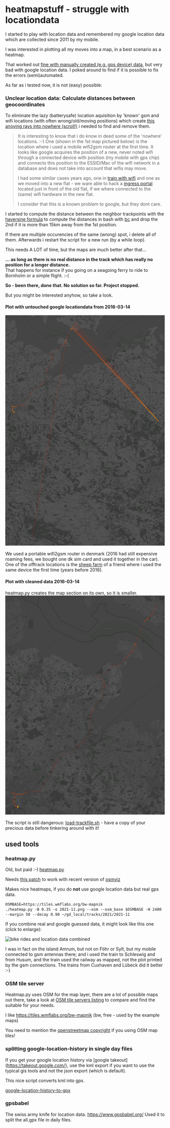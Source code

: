 # heatmapstuff - struggle with locationdata 

I started to play with location data and remembered my google location
data which are collected since 2011 by my mobile.

I was interested in plotting all my moves into a map, in a best scenario as a heatmap.

That worked out [fine with manually created (e.g. gps device)
data](https://leben-auf-dem-boden.de/wordpress/wp-content/uploads/2021/12/2021-11-bike.png),
but very bad with google location data. I poked around to find if it is
possible to fix the errors (semi)automated.

As far as i tested now, it is not (easy) possible:

### Unclear location data: Calculate distances between geocoordinates

To eliminate the lazy (batterysafe) location aquisition by 'known' gsm and wifi
locations (with often wrong/old/moving positions) which create [this anoying
rays into nowhere (scroll!)](maps/googlelocation.png) i needed to find and
remove them.

> It is interesting to know that i do know in deed some of the 'nowhere'
> locations. :-) One (shown in the 1st map pictured below) is the location where i used a mobile
> wifi2gsm router at the first time. It looks like google acquires the position
> of a new, never noted wifi through a connected device with position (my mobile
> with gps chip) and connects this position to the ESSID/Mac of the wifi network
> in a database and does not take into account that wifis may move.
>
> I had some similar cases years ago, one in [train with
wifi](https://www.facebook.com/photo.php?fbid=1347765448587142&set=pb.100000610990660.-2207520000..&type=3) and
> one as we moved into a new flat - we ware able to hack a [ingress portal](https://ingress.com/) located just
> in front of the old flat, if we where connected to the (same) wifi hardware in the new flat. 
>
>I consider that this is a known problem to google, but they dont care.

I started to compute the distance between the neighbor trackpoints with the
[haversine formula](https://en.wikipedia.org/wiki/Haversine_formula) to compute
the distances in bash with
[bc](http://rosettacode.org/wiki/Haversine_formula#bc) and drop the 2nd if it
is more than 15km away from the 1st position.

If there are multiple occurencies of the same (wrong) spot, i delete all of
them. Afterwards i restart the script for a new run (by a while loop).

This needs A LOT of time, but the maps are much better after that... 

**... as long as there is no real distance in the track which has really no
position for a longer distance.**  
That happens for instance if you going on a
seagoing ferry to ride to Bornholm or a simple flight. :-(

**So - been there, done that. No solution so far. Project stopped.**

But you might be interested anyhow, so take a look.

#### Plot with untouched google locationdata from 2016-03-14
![compare unclear map](readme-assets/before-cleaning_sm.png)

We used a portable wifi2gsm router in denmark (2016 had still expensive roaming
fees, we bought one dk sim card and used it together in the car). One of the
offtrack locations is the [sheep farm](https://www.schaeferei-hullerbusch.de/)
of a friend where i used the same device the first time (years before 2016).

#### Plot with cleaned data 2016-03-14

heatmap.py creates the map section on its own, so it is smaller.
![compare clear map](readme-assets/after-cleaning_sm.png)


The script is still dangerous: [load-trackfile.sh](bin/load-trackfile.sh) -
have a copy of your precious data before tinkering around with it!

## used tools

### heatmap.py

Old, but paid :-)
[heatmap.py](https://sethoscope.net/heatmap/) 

Needs [this patch](https://github.com/sethoscope/heatmap/pull/62) to work with recent version of [osmviz](https://github.com/hugovk/osmviz)

Makes nice heatmaps, if you do **not** use google location data but real gps data.


```
OSMBASE=https://tiles.wmflabs.org/bw-mapnik
./heatmap.py -B 0.35 -o 2021-11.png --osm --osm_base $OSMBASE -H 2400 --margin 50 --decay 0.90 ~/gd_local/tracks/2021/2021-11
```

If you combine real and google guessed data, it might look like this one (click to enlarge):

![bike rides and location data combined](https://leben-auf-dem-boden.de/wordpress/wp-content/uploads/2021/12/2021-09..10-bike.png)

I was in fact on the island Amrum, but not on Föhr or Sylt, but my mobile connected to gsm
antennas there; and i used the train to Schleswig and from Husum, and the train
used the railway as mapped, not the plot printed by the gsm connections. 
The trains from Cuxhaven and Lübeck did it better :-) 

### OSM tile server 

Heatmap.py uses OSM for the map layer, there are a lot of possible maps out there, take a look at
[OSM tile servers listing](https://wiki.openstreetmap.org/wiki/Tile_servers) to compare and find the suitable for your needs.

I like https://tiles.wmflabs.org/bw-mapnik (bw, free - used by the example maps)

You need to mention the [openstreetmap copyright](https://www.openstreetmap.org/copyright) if you using OSM map tiles!

### splitting google-location-history in single day files

If you get your google location history via [google
takeout](https://takeout.google.com/}, use the kml export if you want to use
the typical gis tools and not the json export (which is default).

This nice script converts kml into gpx.

[google-location-history-to-gpx](https://gist.github.com/juliushaertl/743704745b953fb54f9fca27ed124078)

### gpsbabel

The swiss army knife for location data. https://www.gpsbabel.org/
Used it to split the all.gpx file in daily files.

